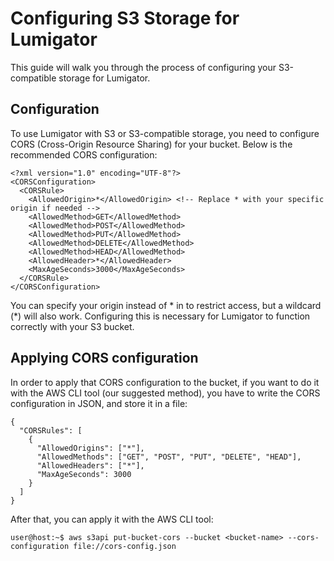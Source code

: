 # Configuring S3 Storage for Lumigator

This guide will walk you through the process of configuring your S3-compatible storage for Lumigator.

## Configuration

To use Lumigator with S3 or S3-compatible storage, you need to configure CORS (Cross-Origin Resource Sharing) for your bucket. Below is the recommended CORS configuration:

```console
<?xml version="1.0" encoding="UTF-8"?>
<CORSConfiguration>
  <CORSRule>
    <AllowedOrigin>*</AllowedOrigin> <!-- Replace * with your specific origin if needed -->
    <AllowedMethod>GET</AllowedMethod>
    <AllowedMethod>POST</AllowedMethod>
    <AllowedMethod>PUT</AllowedMethod>
    <AllowedMethod>DELETE</AllowedMethod>
    <AllowedMethod>HEAD</AllowedMethod>
    <AllowedHeader>*</AllowedHeader>
    <MaxAgeSeconds>3000</MaxAgeSeconds>
  </CORSRule>
</CORSConfiguration>
```

You can specify your origin instead of * in <AllowedOrigin> to restrict access, but a wildcard (*) will also work. Configuring this is necessary for Lumigator to function correctly with your S3 bucket.

## Applying CORS configuration

In order to apply that CORS configuration to the bucket, if you want to do it with the AWS CLI tool (our suggested method), you have to
write the CORS configuration in JSON, and store it in a file:

```console
{
  "CORSRules": [
    {
      "AllowedOrigins": ["*"],
      "AllowedMethods": ["GET", "POST", "PUT", "DELETE", "HEAD"],
      "AllowedHeaders": ["*"],
      "MaxAgeSeconds": 3000
    }
  ]
}
```

After that, you can apply it with the AWS CLI tool:

```console
user@host:~$ aws s3api put-bucket-cors --bucket <bucket-name> --cors-configuration file://cors-config.json
```